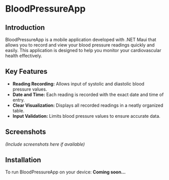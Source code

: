 # BloodPressureApp

## Introduction
BloodPressureApp is a mobile application developed with .NET Maui that allows you to record and view your blood pressure readings quickly and easily. This application is designed to help you monitor your cardiovascular health effectively.

## Key Features
- **Reading Recording:** Allows input of systolic and diastolic blood pressure values.
- **Date and Time:** Each reading is recorded with the exact date and time of entry.
- **Clear Visualization:** Displays all recorded readings in a neatly organized table.
- **Input Validation:** Limits blood pressure values to ensure accurate data.

## Screenshots
_(Include screenshots here if available)_

## Installation
To run BloodPressureApp on your device: **Coming soon...**

